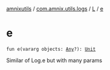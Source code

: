 [amnixutils](../../index.md) / [com.amnix.utils.logs](../index.md) / [L](index.md) / [e](./e.md)

# e

`fun e(vararg objects: `[`Any`](https://kotlinlang.org/api/latest/jvm/stdlib/kotlin/-any/index.html)`?): `[`Unit`](https://kotlinlang.org/api/latest/jvm/stdlib/kotlin/-unit/index.html)

Similar of Log.e but with many params

